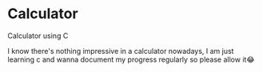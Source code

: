 # Calculator
Calculator using C

I know there's nothing impressive in a calculator nowadays, I am just learning c and wanna document my progress regularly so please allow it😂
